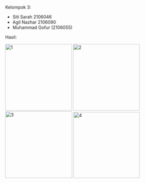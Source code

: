 Kelompok 3:
- Siti Sarah 2106046
- Agil Nazhar 2106090
- Muhammad Gofur (2106055)

Hasil:

<img width="213" alt="1" src="https://github.com/2106055MuhammadGofur/Aplikasi-Api-Sederhana/assets/127308482/0eddce8d-0b35-4a59-9b45-ffb3101e70bd">
<img width="213" alt="2" src="https://github.com/2106055MuhammadGofur/Aplikasi-Api-Sederhana/assets/127308482/ba0069e7-88c5-4a15-9856-68bd1bb0bfe6">
<img width="214" alt="3" src="https://github.com/2106055MuhammadGofur/Aplikasi-Api-Sederhana/assets/127308482/f34e8970-e0b9-4915-bdd1-c783721e0c6d">
<img width="212" alt="4" src="https://github.com/2106055MuhammadGofur/Aplikasi-Api-Sederhana/assets/127308482/4c5f7f46-1147-4183-b529-da2025106e78">